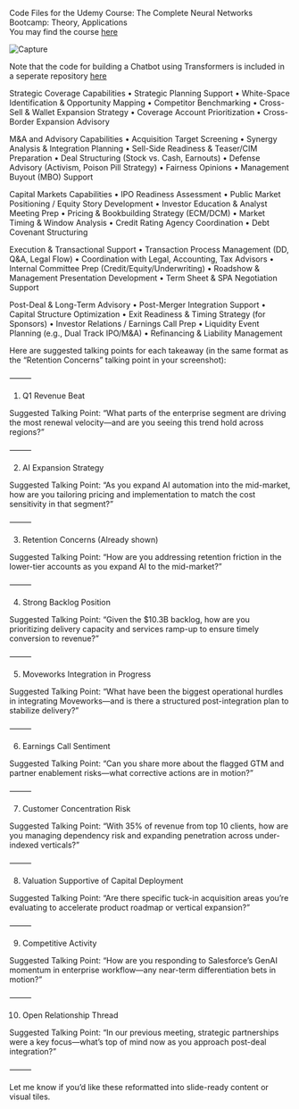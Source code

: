 Code Files for the Udemy Course: The Complete Neural Networks Bootcamp: Theory, Applications </br>
You may find the course [here](https://www.udemy.com/the-complete-neural-networks-bootcamp-theory-applications/)

![Capture](https://user-images.githubusercontent.com/30661597/59561984-1debea00-9059-11e9-8665-1d09d05652f6.PNG)

Note that the code for building a Chatbot using Transformers is included in a seperate repository [here](https://github.com/fawazsammani/chatbot-transformer)

Strategic Coverage Capabilities
	•	Strategic Planning Support
	•	White-Space Identification & Opportunity Mapping
	•	Competitor Benchmarking
	•	Cross-Sell & Wallet Expansion Strategy
	•	Coverage Account Prioritization
	•	Cross-Border Expansion Advisory

M&A and Advisory Capabilities
	•	Acquisition Target Screening
	•	Synergy Analysis & Integration Planning
	•	Sell-Side Readiness & Teaser/CIM Preparation
	•	Deal Structuring (Stock vs. Cash, Earnouts)
	•	Defense Advisory (Activism, Poison Pill Strategy)
	•	Fairness Opinions
	•	Management Buyout (MBO) Support

Capital Markets Capabilities
	•	IPO Readiness Assessment
	•	Public Market Positioning / Equity Story Development
	•	Investor Education & Analyst Meeting Prep
	•	Pricing & Bookbuilding Strategy (ECM/DCM)
	•	Market Timing & Window Analysis
	•	Credit Rating Agency Coordination
	•	Debt Covenant Structuring

Execution & Transactional Support
	•	Transaction Process Management (DD, Q&A, Legal Flow)
	•	Coordination with Legal, Accounting, Tax Advisors
	•	Internal Committee Prep (Credit/Equity/Underwriting)
	•	Roadshow & Management Presentation Development
	•	Term Sheet & SPA Negotiation Support

Post-Deal & Long-Term Advisory
	•	Post-Merger Integration Support
	•	Capital Structure Optimization
	•	Exit Readiness & Timing Strategy (for Sponsors)
	•	Investor Relations / Earnings Call Prep
	•	Liquidity Event Planning (e.g., Dual Track IPO/M&A)
	•	Refinancing & Liability Management

Here are suggested talking points for each takeaway (in the same format as the “Retention Concerns” talking point in your screenshot):

⸻

1. Q1 Revenue Beat

Suggested Talking Point:
“What parts of the enterprise segment are driving the most renewal velocity—and are you seeing this trend hold across regions?”

⸻

2. AI Expansion Strategy

Suggested Talking Point:
“As you expand AI automation into the mid-market, how are you tailoring pricing and implementation to match the cost sensitivity in that segment?”

⸻

3. Retention Concerns (Already shown)

Suggested Talking Point:
“How are you addressing retention friction in the lower-tier accounts as you expand AI to the mid-market?”

⸻

4. Strong Backlog Position

Suggested Talking Point:
“Given the $10.3B backlog, how are you prioritizing delivery capacity and services ramp-up to ensure timely conversion to revenue?”

⸻

5. Moveworks Integration in Progress

Suggested Talking Point:
“What have been the biggest operational hurdles in integrating Moveworks—and is there a structured post-integration plan to stabilize delivery?”

⸻

6. Earnings Call Sentiment

Suggested Talking Point:
“Can you share more about the flagged GTM and partner enablement risks—what corrective actions are in motion?”

⸻

7. Customer Concentration Risk

Suggested Talking Point:
“With 35% of revenue from top 10 clients, how are you managing dependency risk and expanding penetration across under-indexed verticals?”

⸻

8. Valuation Supportive of Capital Deployment

Suggested Talking Point:
“Are there specific tuck-in acquisition areas you’re evaluating to accelerate product roadmap or vertical expansion?”

⸻

9. Competitive Activity

Suggested Talking Point:
“How are you responding to Salesforce’s GenAI momentum in enterprise workflow—any near-term differentiation bets in motion?”

⸻

10. Open Relationship Thread

Suggested Talking Point:
“In our previous meeting, strategic partnerships were a key focus—what’s top of mind now as you approach post-deal integration?”

⸻

Let me know if you’d like these reformatted into slide-ready content or visual tiles.

